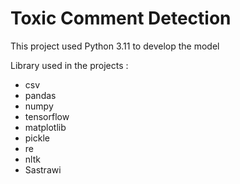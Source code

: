 # Toxic Comment Detection

This project used Python 3.11 to develop the model

Library used in the projects : 
- csv
- pandas
- numpy
- tensorflow
- matplotlib
- pickle
- re
- nltk
- Sastrawi

